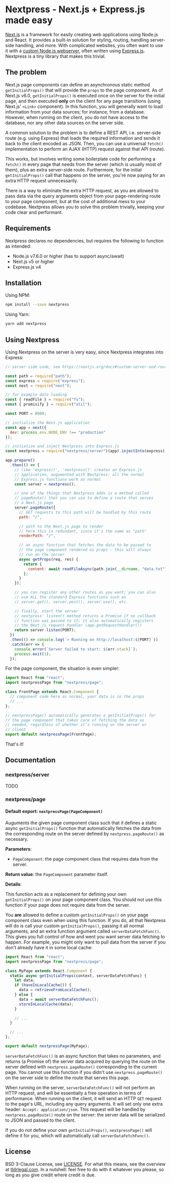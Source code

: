 # Nextpress - Next.js + Express.js made easy

[Next.js](https://nextjs.org) is a framework for easily creating web applications using Node.js and React. It provides a built-in solution for styling, routing, handling server-side handling, and more. With complicated websites, you often want to use it with a [custom Node.js webserver](https://nextjs.org/docs#custom-server-and-routing), often written using [Express.js](http://expressjs.com). Nextpress is a tiny library that makes this trivial.

## The problem

Next.js page components can define an asynchronous static method `getInitialProps()` that will provide the `props` to the page component. As of Next.js v6.0, `getInitialProps()` is executed once on the server for the initial page, and then executed **only** on the client for any page transitions (using Next.js' `<Link>` component). In this function, you will generally want to load information from your data sources; for instance, from a database. However, when running on the client, you do not have access to the database, nor any other data sources on the server side.

A common solution to the problem is to define a REST API, i.e. server-side route (e.g. using Express) that loads the required information and sends it back to the client encoded as JSON. Then, you can use a universal `fetch()` implementation to perform an AJAX (HTTP) request against that API (route).

This works, but involves writing some boilerplate code for performing a `fetch()` in every page that needs from the server (which is usually most of them), plus an extra server-side route. Furthermore, for the initial `getInitialProps()` call that happens on the server, you're now paying for an extra HTTP request unnecessarily.

There is a way to eliminate the extra HTTP request, as you are allowed to pass data via the query arguments object from your page-rendering route to your page component, but at the cost of additional mess to your codebase.
Nextpress allows you to solve this problem trivially, keeping your code clear and performant.

## Requirements

Nextpress declares no dependencies, but requires the following to function as intended:

 - Node.js v7.6.0 or higher (has to support async/await)
 - Next.js v5 or higher
 - Express.js v4

## Installation

Using NPM:

```bash
npm install --save nextpress
```

Using Yarn:

```bash
yarn add nextpress
```

## Using Nextpress

Using Nextpress on the server is very easy, since Nextpress integrates into Express:

```javascript
// server-side code, see https://nextjs.org/docs#custom-server-and-routing

const path = require("path");
const express = require("express");
const next = require("next");

// for example data loading
const { readFile } = require("fs");
const { promisify } = require("util");

const PORT = 8000;

// initialize the Next.js application
const app = next({
  dev: process.env.NODE_ENV !== "production"
});

// initialize and inject Nextpress into Express.js
const nextpress = require("nextpress/server")(app).injectInto(express);

app.prepare()
  .then(() => {
    // like 'express()', 'nextpress()' creates an Express.js
    // application, augumented with Nextpress: all the normal
    // Express.js functions work as normal
    const server = nextpress();

    // one of the things that Nextpress adds is a method called
    // pageRoute() that you can use to define a route that serves
    // a Next.js page
    server.pageRoute({
      // GET requests to this path will be handled by this route
      path: "/",

      // path to the Next.js page to render
      // here this is redundant, since it's the same as "path"
      renderPath: "/",

      // an async function that fetches the data to be passed to
      // the page component rendered as props - this will always
      // run on the server
      async getProps(req, res) {
        return {
          content: await readFileAsync(path.join(__dirname, "data.txt"), "utf-8")
        };
      }
    });

    // you can register any other routes as you want; you can also
    // use ALL the standard Express functions such as
    // server.get(), server.post(), server.use(), etc.

    // finally, start the server
    // nextpress' listen() method returns a Promise if no callback
    // function was passed to it; it also automatically registers
    // the Next.js request handler (app.getRequestHandler())
    return server.listen(PORT);
  })
  .then(() => console.log(`> Running on http://localhost:${PORT}`))
  .catch(err => {
    console.error(`Server failed to start: ${err.stack}`);
    process.exit(1);
  });
```

For the page component, the situation is even simpler:

```javascript
import React from "react";
import nextpressPage from "nextpress/page";

class FrontPage extends React.Component {
  // component code here as normal, your data is in the props
  // ...
};

// nextpressPage() automatically generates a getInitialProps() for
// the page component that takes care of fetching the data as
// needed, regardless of whether it's running on the server or
// client
export default nextpressPage(FrontPage);
```

That's it!

## Documentation

### nextpress/server

TODO

### nextpress/page

#### Default export: `nextpressPage(PageComponent)`

Auguments the given page component class such that it defines a static async `getInitialProps()` function that automatically fetches the data from the corresponding route on the server defined by `nextpress.pageRoute()` as necessary.

**Parameters**:
 - `PageComponent`: the page component class that requires data from the server.

**Return value**: the `PageComponent` parameter itself.

**Details**:

This function acts as a replacement for defining your own `getInitialProps()` on your page component class. You should not use this function if your page does not require data from the server.

You **are** allowed to define a custom `getInitialProps()` on your page component class even when using this function. If you do, all that Nextpress will do is call your custom `getInitialProps()`, passing it all normal arguments, and an extra function argument called `serverDataFetchFunc()`. This gives you full control of how and went you want server data fetching to happen. For example, you might only want to pull data from the server if you don't already have it in some local cache:

```javascript
import React from "react";
import nextpressPage from "nextpress/page";

class MyPage extends React.Component {
  static async getInitialProps(context, serverDataFetchFunc) {
    let data;
    if (haveInLocalCache()) {
      data = retrieveFromLocalCache();
    } else {
      data = await serverDataFetchFunc();
      storeInLocalCache(data);
    }

    // ...
  }

  // ...
};

export default nextpressPage(MyPage);
```

`serverDataFetchFunc()` is an async function that takes no parameters, and returns (a Promise of) the server data acquired by querying the route on the server defined with `nextpress.pageRoute()` corresponding to the current page. You cannot use this function if you didn't use `nextpress.pageRoute()` on the server side to define the route that serves this page.

When running on the server, `serverDataFetchFunc()` will not perform an HTTP request, and will be essentially a free operation in terms of performance.
When running on the client, it will send an HTTP `GET` request to the page's URL, including any query arguments. It will set only one extra header: `Accept: application/json`. This request will be handled by `nextpress.pageRoute()` route on the server: the server data will be serialized to JSON and passed to the client.

If you do not define your own `getInitialProps()`, `nextpressPage()` will define it for you, which will automatically call `serverDataFetchFunc()`.

## License

BSD 3-Clause License, see [LICENSE](https://github.com/shdnx/nextpress/blob/master/LICENSE). For what this means, see the overview at [tldrlegal.com](https://tldrlegal.com/license/bsd-3-clause-license-(revised)). In a nutshell: feel free to do with it whatever you please, so long as you give credit where credit is due.
